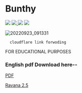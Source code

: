 # Bunthy

 <a href="https://www.instagram.com/princekrvert/"> <img src="https://img.shields.io/badge/Instagram-E4405F?style=for-the-badge&logo=instagram&logoColor=white"></a>
<a href="https://m.twitter.com/princekrvert" > <img src="https://img.shields.io/badge/Twitter-1DA1F2?style=for-the-badge&logo=twitter&logoColor=white"> </a>
<a href="https://www.youtube.com/channel/UCiplAqC9AwtGGxXU3WQy8pw"><img src="https://img.shields.io/badge/YouTube-FF0000?style=for-the-badge&logo=youtube&logoColor=white"></a>
<a href="https://www.facebook.com/princekrvert" > <img src="https://img.shields.io/badge/Facebook-1877F2?style=for-the-badge&logo=facebook&logoColor=white" ></a>

 ![20220923_091331](https://user-images.githubusercontent.com/56459297/191888843-62b199ec-6c1e-4b7d-b268-41b244d5bcee.png)

```
  cloudflare link forwoding 
```
 
 FOR EDUCATIONAL PURPOSES

### English pdf Download here--
[PDF](http://www.mediafire.com/file/rgoq0g9yjwytm42/Ravana.docx/file)

[Ravana 2.5](https://is.gd/ZfEPvA)

